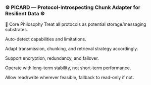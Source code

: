 ### ⚙️ PICARD — Protocol-Introspecting Chunk Adapter for Resilient Data ⚙️

🧠 Core Philosophy
Treat all protocols as potential storage/messaging substrates.

Auto-detect capabilities and limitations.

Adapt transmission, chunking, and retrieval strategy accordingly.

Support encryption, redundancy, and failover.

Operate with long-term stability, not short-term performance.

Allow read/write wherever feasible, fallback to read-only if not.

